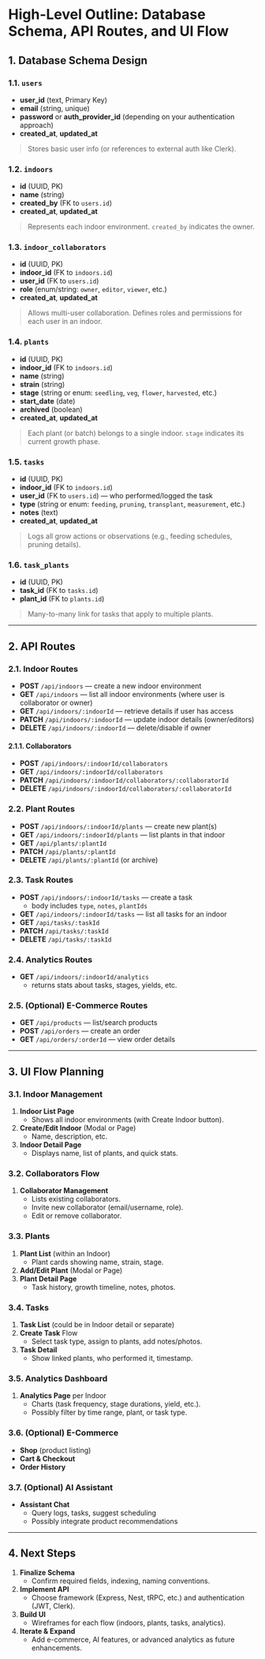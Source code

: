 # High-Level Outline: Database Schema, API Routes, and UI Flow

## 1. Database Schema Design

### 1.1. `users`

- **user_id** (text, Primary Key)
- **email** (string, unique)
- **password** or **auth_provider_id** (depending on your authentication approach)
- **created_at**, **updated_at**

> Stores basic user info (or references to external auth like Clerk).

### 1.2. `indoors`

- **id** (UUID, PK)
- **name** (string)
- **created_by** (FK to `users.id`)
- **created_at**, **updated_at**

> Represents each indoor environment. `created_by` indicates the owner.

### 1.3. `indoor_collaborators`

- **id** (UUID, PK)
- **indoor_id** (FK to `indoors.id`)
- **user_id** (FK to `users.id`)
- **role** (enum/string: `owner`, `editor`, `viewer`, etc.)
- **created_at**, **updated_at**

> Allows multi-user collaboration. Defines roles and permissions for each user in an indoor.

### 1.4. `plants`

- **id** (UUID, PK)
- **indoor_id** (FK to `indoors.id`)
- **name** (string)
- **strain** (string)
- **stage** (string or enum: `seedling`, `veg`, `flower`, `harvested`, etc.)
- **start_date** (date)
- **archived** (boolean)
- **created_at**, **updated_at**

> Each plant (or batch) belongs to a single indoor. `stage` indicates its current growth phase.

### 1.5. `tasks`

- **id** (UUID, PK)
- **indoor_id** (FK to `indoors.id`)
- **user_id** (FK to `users.id`) — who performed/logged the task
- **type** (string or enum: `feeding`, `pruning`, `transplant`, `measurement`, etc.)
- **notes** (text)
- **created_at**, **updated_at**

> Logs all grow actions or observations (e.g., feeding schedules, pruning details).

### 1.6. `task_plants`

- **id** (UUID, PK)
- **task_id** (FK to `tasks.id`)
- **plant_id** (FK to `plants.id`)

> Many-to-many link for tasks that apply to multiple plants.

---

## 2. API Routes

### 2.1. Indoor Routes

- **POST** `/api/indoors` — create a new indoor environment
- **GET** `/api/indoors` — list all indoor environments (where user is collaborator or owner)
- **GET** `/api/indoors/:indoorId` — retrieve details if user has access
- **PATCH** `/api/indoors/:indoorId` — update indoor details (owner/editors)
- **DELETE** `/api/indoors/:indoorId` — delete/disable if owner

#### 2.1.1. Collaborators

- **POST** `/api/indoors/:indoorId/collaborators`
- **GET** `/api/indoors/:indoorId/collaborators`
- **PATCH** `/api/indoors/:indoorId/collaborators/:collaboratorId`
- **DELETE** `/api/indoors/:indoorId/collaborators/:collaboratorId`

### 2.2. Plant Routes

- **POST** `/api/indoors/:indoorId/plants` — create new plant(s)
- **GET** `/api/indoors/:indoorId/plants` — list plants in that indoor
- **GET** `/api/plants/:plantId`
- **PATCH** `/api/plants/:plantId`
- **DELETE** `/api/plants/:plantId` (or archive)

### 2.3. Task Routes

- **POST** `/api/indoors/:indoorId/tasks` — create a task
  - body includes `type`, `notes`, `plantIds`
- **GET** `/api/indoors/:indoorId/tasks` — list all tasks for an indoor
- **GET** `/api/tasks/:taskId`
- **PATCH** `/api/tasks/:taskId`
- **DELETE** `/api/tasks/:taskId`

### 2.4. Analytics Routes

- **GET** `/api/indoors/:indoorId/analytics`
  - returns stats about tasks, stages, yields, etc.

### 2.5. (Optional) E-Commerce Routes

- **GET** `/api/products` — list/search products
- **POST** `/api/orders` — create an order
- **GET** `/api/orders/:orderId` — view order details

---

## 3. UI Flow Planning

### 3.1. Indoor Management

1. **Indoor List Page**
   - Shows all indoor environments (with Create Indoor button).
2. **Create/Edit Indoor** (Modal or Page)
   - Name, description, etc.
3. **Indoor Detail Page**
   - Displays name, list of plants, and quick stats.

### 3.2. Collaborators Flow

1. **Collaborator Management**
   - Lists existing collaborators.
   - Invite new collaborator (email/username, role).
   - Edit or remove collaborator.

### 3.3. Plants

1. **Plant List** (within an Indoor)
   - Plant cards showing name, strain, stage.
2. **Add/Edit Plant** (Modal or Page)
3. **Plant Detail Page**
   - Task history, growth timeline, notes, photos.

### 3.4. Tasks

1. **Task List** (could be in Indoor detail or separate)
2. **Create Task** Flow
   - Select task type, assign to plants, add notes/photos.
3. **Task Detail**
   - Show linked plants, who performed it, timestamp.

### 3.5. Analytics Dashboard

1. **Analytics Page** per Indoor
   - Charts (task frequency, stage durations, yield, etc.).
   - Possibly filter by time range, plant, or task type.

### 3.6. (Optional) E-Commerce

- **Shop** (product listing)
- **Cart & Checkout**
- **Order History**

### 3.7. (Optional) AI Assistant

- **Assistant Chat**
  - Query logs, tasks, suggest scheduling
  - Possibly integrate product recommendations

---

## 4. Next Steps

1. **Finalize Schema**
   - Confirm required fields, indexing, naming conventions.
2. **Implement API**
   - Choose framework (Express, Nest, tRPC, etc.) and authentication (JWT, Clerk).
3. **Build UI**
   - Wireframes for each flow (indoors, plants, tasks, analytics).
4. **Iterate & Expand**
   - Add e-commerce, AI features, or advanced analytics as future enhancements.
